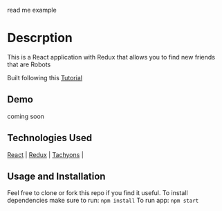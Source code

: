 read me example
# Descrption
This is a React application with Redux that allows you to find new friends that are Robots 

Built following this [Tutorial](https://www.udemy.com/course/the-complete-junior-to-senior-web-developer-roadmap/ "tutorial")

## Demo
coming soon

## Technologies Used
  [React](https://reactjs.org/ "React") | [Redux](https://redux.js.org/ "Redux") | [Tachyons](https://tachyons.io/ "Tachyons css Toolkit") |

## Usage and Installation
Feel free to clone or fork this repo if you find it useful. 
To install dependencies make sure to run: 
```npm install```
To run app: 
```npm start```
